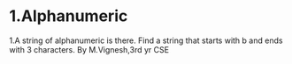# 1.Alphanumeric
1.A string of alphanumeric is there. Find a string that starts with b and ends with 3 characters.  By M.Vignesh,3rd yr CSE
